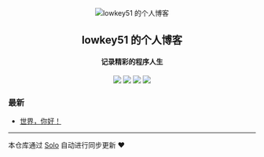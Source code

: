 <p align="center"><img alt="lowkey51 的个人博客" src="https://b3log.org/images/brand/solo-128.png"></p><h2 align="center">
lowkey51 的个人博客
</h2>

<h4 align="center">记录精彩的程序人生</h4>
<p align="center"><a title="lowkey51 的个人博客" target="_blank" href="https://github.com/low-key51/solo-blog"><img src="https://img.shields.io/github/last-commit/low-key51/solo-blog.svg?style=flat-square&color=FF9900"></a>
<a title="GitHub repo size in bytes" target="_blank" href="https://github.com/low-key51/solo-blog"><img src="https://img.shields.io/github/repo-size/low-key51/solo-blog.svg?style=flat-square"></a>
<a title="Solo Version" target="_blank" href="https://github.com/88250/solo/releases"><img src="https://img.shields.io/badge/solo-4.4.0-f1e05a.svg?style=flat-square&color=blueviolet"></a>
<a title="Hits" target="_blank" href="https://github.com/88250/hits"><img src="https://hits.b3log.org/low-key51/solo-blog.svg"></a></p>

### 最新

* [世界，你好！](http://localhost/hello-solo)



---

本仓库通过 [Solo](https://github.com/88250/solo) 自动进行同步更新 ❤️ 